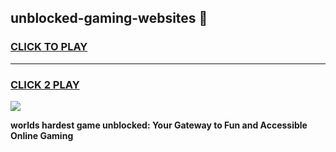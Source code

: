 
## unblocked-gaming-websites 👋
<h3>
<a href="https://premium.freeplayer.one?title=unblocked-gaming-websites&ref=14F">CLICK TO PLAY</a></h3>
<hr>

<h3>
<a href="https://premium.freeplayer.one?title=unblocked-gaming-websites&ref=14F">CLICK 2 PLAY</a>
  
</h3>

<a href="https://premium.freeplayer.one?title=unblocked-gaming-websites&ref=12F/"><img src="https://clearcache.store/games.png"></a>


**worlds hardest game unblocked: Your Gateway to Fun and Accessible Online Gaming**
